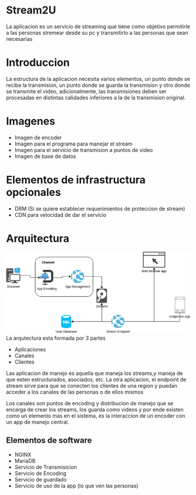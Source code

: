 # Stream2U
La aplicacion es un servicio de streaming que tiene como objetivo permitirle a las personas stremear desde su pc y transmitirlo a las personas que sean necesarias

# Introduccion
La estructura de la aplicacion necesita varios elementos,  un punto donde se recibe la transmision, un punto donde se guarda la transmision y otro donde se transmite el video, adicionalmente, las transmisiones deben ser procesadas en distintas calidades inferiores a la de la transmision original.

# Imagenes
- Imagen de encoder
- Imagen para el programa para manejar el stream
- Imagen para el servicio de transmision a puntos de video
- Imagen de base de datos

# Elementos de infrastructura opcionales
- DRM (Si se quiere establecer requerimientos de proteccion de stream)
- CDN para velocidad de dar el servicio

# Arquitectura
![Arquitectura][imagen-arc]
La arqutectura esta formada por 3 partes
- Aplicaciones
- Canales
- Clientes

Las aplicacion de manejo es aquella que maneja los streams,y maneja de que esten estructurados, asociados, etc. La otra aplicacion, el endpoint de stream sirve para que se conecten los clientes de una region y puedan acceder a los canales de las personas o de ellos mismos

Los canales son puntos de encoding y distribucion de manejo que se encarga de crear los streams, los guarda como videos y por ende existen como un elemento mas en el sistema, es la interaccion de un encoder con un app de manejo central.


## Elementos de software 
- NGINX
- MariaDB
- Servicio de Transmisicion
- Servicio de Encoding
- Servicio de guardado
- Servicio de uso de la app (lo que ven las personas)

[imagen-arc]: https://github.com/Deecellar/Stream2U/raw/master/docAssets/Arq-Streaming.png "Imagen de la arquitectura"